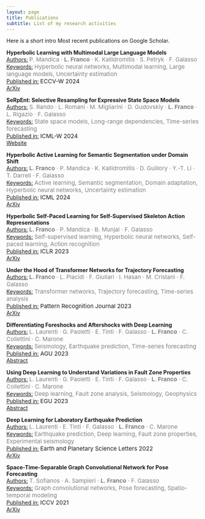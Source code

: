 ```yaml
---
layout: page
title: Publications
subtitle: List of my research activities
---
```


Here is a short intro
Most recent publications on Google Scholar.


**Hyperbolic Learning with Multimodal Large Language Models**  
  <u>Authors:</u> <span style="color: gray;"><span style="font-size: 15px;">P. Mandica · **L. Franco** · K. Kallidromitis · S. Petryk · F. Galasso</span></span>  
  <u>Keywords:</u> <span style="color: gray;"><span style="font-size: 15px;">Hyperbolic neural networks, Multimodal learning, Large language models, Uncertainty estimation</span></span>  
  <u>Published in:</u> <span style="font-size: 15px;">ECCV-W 2024</span>  
  [ArXiv](https://arxiv.org/abs/2408.05097)

**SeRpEnt: Selective Resampling for Expressive State Space Models**  
  <u>Authors:</u> <span style="color: gray;"><span style="font-size: 15px;">S. Rando · L. Romani · M. Migliarini · D. Gudovskiy · **L. Franco** · L. Rigazio · F. Galasso</span></span>  
  <u>Keywords:</u> <span style="color: gray;"><span style="font-size: 15px;">State space models, Long-range dependencies, Time-series forecasting</span></span>  
  <u>Published in:</u> <span style="font-size: 15px;">ICML-W 2024</span>  
  [Website](https://icml.cc/virtual/2024/36164)

**Hyperbolic Active Learning for Semantic Segmentation under Domain Shift**  
  <u>Authors:</u> <span style="color: gray;"><span style="font-size: 15px;">**L. Franco** · P. Mandica · K. Kallidromitis · D. Guillory · Y.-T. Li · T. Darrell · F. Galasso</span></span>  
  <u>Keywords:</u> <span style="color: gray;"><span style="font-size: 15px;">Active learning, Semantic segmentation, Domain adaptation, Hyperbolic neural networks, Uncertainty estimation</span></span>  
  <u>Published in:</u> <span style="font-size: 15px;">ICML 2024</span>  
  [ArXiv](https://arxiv.org/abs/2306.11180)

**Hyperbolic Self-Paced Learning for Self-Supervised Skeleton Action Representations**  
  <u>Authors:</u> <span style="color: gray;"><span style="font-size: 15px;">**L. Franco** · P. Mandica · B. Munjal · F. Galasso</span></span>  
  <u>Keywords:</u> <span style="color: gray;"><span style="font-size: 15px;">Self-supervised learning, Hyperbolic neural networks, Self-paced learning, Action recognition</span></span>  
  <u>Published in:</u> <span style="font-size: 15px;">ICLR 2023</span>  
  [ArXiv](https://arxiv.org/abs/2303.06242)

**Under the Hood of Transformer Networks for Trajectory Forecasting**  
  <u>Authors:</u> <span style="color: gray;"><span style="font-size: 15px;">**L. Franco** · L. Placidi · F. Giuliari · I. Hasan · M. Cristani · F. Galasso</span></span>  
  <u>Keywords:</u> <span style="color: gray;"><span style="font-size: 15px;">Transformer networks, Trajectory forecasting, Time-series analysis</span></span>  
  <u>Published in:</u> <span style="font-size: 15px;">Pattern Recognition Journal 2023</span>  
  [ArXiv](https://arxiv.org/abs/2203.11878)

**Differentiating Foreshocks and Aftershocks with Deep Learning**  
  <u>Authors:</u> <span style="color: gray;"><span style="font-size: 15px;">L. Laurenti · G. Paoletti · E. Tinti · F. Galasso · **L. Franco** · C. Collettini · C. Marone</span></span>  
  <u>Keywords:</u> <span style="color: gray;"><span style="font-size: 15px;">Seismology, Earthquake prediction, Time-series forecasting</span></span>  
  <u>Published in:</u> <span style="font-size: 15px;">AGU 2023</span>  
  [Abstract](https://ui.adsabs.harvard.edu/abs/2023AGUFM.S31E0395L/abstract)

**Using Deep Learning to Understand Variations in Fault Zone Properties**  
  <u>Authors:</u> <span style="color: gray;"><span style="font-size: 15px;">L. Laurenti · G. Paoletti · E. Tinti · F. Galasso · **L. Franco** · C. Collettini · C. Marone</span></span>  
  <u>Keywords:</u> <span style="color: gray;"><span style="font-size: 15px;">Deep learning, Fault zone analysis, Seismology, Geophysics</span></span>  
  <u>Published in:</u> <span style="font-size: 15px;">EGU 2023</span>  
  [Abstract](https://ui.adsabs.harvard.edu/abs/2023EGUGA..25.5810L/abstract)

**Deep Learning for Laboratory Earthquake Prediction**  
  <u>Authors:</u> <span style="color: gray;"><span style="font-size: 15px;">L. Laurenti · E. Tinti · F. Galasso · **L. Franco** · C. Marone</span></span>  
  <u>Keywords:</u> <span style="color: gray;"><span style="font-size: 15px;">Earthquake prediction, Deep learning, Fault zone properties, Experimental seismology</span></span>  
  <u>Published in:</u> <span style="font-size: 15px;">Earth and Planetary Science Letters 2022</span>  
  [ArXiv](https://arxiv.org/abs/2203.13313)

**Space-Time-Separable Graph Convolutional Network for Pose Forecasting**  
  <u>Authors:</u> <span style="color: gray;"><span style="font-size: 15px;">T. Sofianos · A. Sampieri · **L. Franco** · F. Galasso</span></span>  
  <u>Keywords:</u> <span style="color: gray;"><span style="font-size: 15px;">Graph convolutional networks, Pose forecasting, Spatio-temporal modeling</span></span>  
  <u>Published in:</u> <span style="font-size: 15px;">ICCV 2021</span>  
  [ArXiv](https://arxiv.org/abs/2110.04573)

